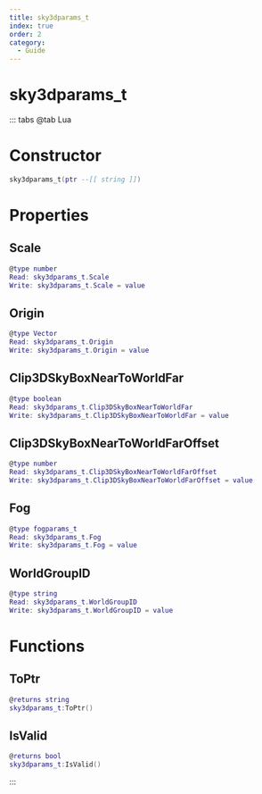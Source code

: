 ```yaml
---
title: sky3dparams_t
index: true
order: 2
category:
  - Guide
---
```


# sky3dparams_t

::: tabs
@tab Lua
# Constructor
```lua
sky3dparams_t(ptr --[[ string ]])
```
# Properties
## Scale 
```lua
@type number
Read: sky3dparams_t.Scale
Write: sky3dparams_t.Scale = value
```
## Origin 
```lua
@type Vector
Read: sky3dparams_t.Origin
Write: sky3dparams_t.Origin = value
```
## Clip3DSkyBoxNearToWorldFar 
```lua
@type boolean
Read: sky3dparams_t.Clip3DSkyBoxNearToWorldFar
Write: sky3dparams_t.Clip3DSkyBoxNearToWorldFar = value
```
## Clip3DSkyBoxNearToWorldFarOffset 
```lua
@type number
Read: sky3dparams_t.Clip3DSkyBoxNearToWorldFarOffset
Write: sky3dparams_t.Clip3DSkyBoxNearToWorldFarOffset = value
```
## Fog 
```lua
@type fogparams_t
Read: sky3dparams_t.Fog
Write: sky3dparams_t.Fog = value
```
## WorldGroupID 
```lua
@type string
Read: sky3dparams_t.WorldGroupID
Write: sky3dparams_t.WorldGroupID = value
```
# Functions
## ToPtr
```lua
@returns string
sky3dparams_t:ToPtr()
```
## IsValid
```lua
@returns bool
sky3dparams_t:IsValid()
```

:::
